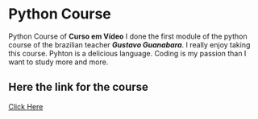# Python Course
 Python Course of **Curso em Vídeo**
 I done the first module of the python course of the brazilian teacher __*Gustavo Guanabara*__.
 I really enjoy taking this course. Pyhton is a delicious language.
 Coding is my passion than I want to study more and more.
 ## Here the link for the course
 [Click Here](https://www.youtube.com/playlist?list=PLHz_AreHm4dlKP6QQCekuIPky1CiwmdI6)

